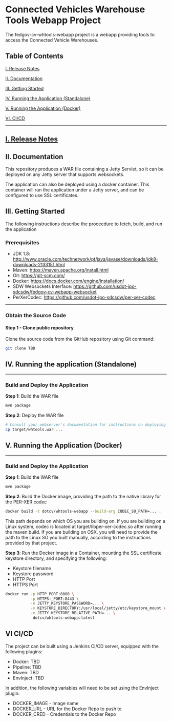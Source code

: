 # Connected Vehicles Warehouse Tools Webapp Project

The fedgov-cv-whtools-webapp project is a webapp providing tools to access the Connected Vehicle Warehouses.

<a name="toc"/>

## Table of Contents

[I. Release Notes](#release-notes)

[II. Documentation](#documentation)

[III. Getting Started](#getting-started)

[IV. Running the Application (Standalone)](#running-standalone)

[V. Running the Application (Docker)](#running-docker)

[VI. CI/CD](#cicd)

---

<a name="release-notes" id="release-notes"/>

## [I. Release Notes](ReleaseNotes.md)

<a name="documentation"/>

## II. Documentation

This repository produces a WAR file containing a Jetty Servlet, so it can be deployed on any Jetty server that supports websockets.

The application can also be deployed using a docker container. This container will run the application under a Jetty server, and can be configured to use SSL certificates.

<a name="getting-started"/>

## III. Getting Started

The following instructions describe the proceedure to fetch, build, and run the application

### Prerequisites
* JDK 1.8: http://www.oracle.com/technetwork/pt/java/javase/downloads/jdk8-downloads-2133151.html
* Maven: https://maven.apache.org/install.html
* Git: https://git-scm.com/
* Docker: https://docs.docker.com/engine/installation/
* SDW Websockets Interface: https://github.com/usdot-jpo-sdcsdw/fedgov-cv-webapp-websocket
* PerXerCodec: https://github.com/usdot-jpo-sdcsdw/per-xer-codec

---
### Obtain the Source Code

#### Step 1 - Clone public repository

Clone the source code from the GitHub repository using Git command:

```bash
git clone TBD
```

<a name="running"/>

## IV. Running the application (Standalone)

---
### Build and Deploy the Application

**Step 1**: Build the WAR file

```bash
mvn package
```

**Step 2**: Deploy the WAR file

```bash
# Consult your webserver's documentation for instructions on deploying war files 
cp target/whtools.war ... 
```

<a name="running-docker"/>

## V. Running the Application (Docker)

---
### Build and Deploy the Application

**Step 1**: Build the WAR file

```bash
mvn package
```

**Step 2**: Build the Docker image, providing the path to the native library for the PER-XER codec

```bash
docker build -t dotcv/whtools-webapp --build-arg CODEC_SO_PATH=... .
```

This path depends on which OS you are building on. If you are building on a Linux system, codec is located at target/libper-xer-codec.so after running the maven build.
If you are building on OSX, you will need to provide the path to the Linux SO you built manually, according to the instructions provided by that project.

**Step 3**: Run the Docker image in a Container, mounting the SSL certificate keystore directory, and specifying the following:
* Keystore filename
* Keystore password
* HTTP Port
* HTTPS Port


```bash
docker run -p HTTP_PORT:8080 \
           -p HTTPS:_PORT:8443 \
           -e JETTY_KEYSTORE_PASSWORD=... \
           -v KEYSTORE_DIRECTORY:/usr/local/jetty/etc/keystore_mount \
           -e JETTY_KEYSTORE_RELATIVE_PATH=... \
            dotcv/whtools-webapp:latest
```

<a name="cicd"/>

## VI CI/CD

The project can be built using a Jenkins CI/CD server, equipped with the following plugins:
* Docker: TBD
* Pipeline: TBD
* Maven: TBD
* EnvInject: TBD

In addition, the following variables will need to be set using the EnvInject plugin:
* DOCKER_IMAGE - Image name
* DOCKER_URL - URL for the Docker Repo to push to
* DOCKER_CRED - Credentials to the Docker Repo

</a>